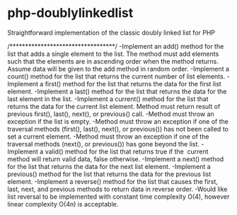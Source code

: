 # php-doublylinkedlist
Straightforward implementation of the classic doubly linked list for PHP

/**********************************/
-Implement an add() method for the list that adds a single element to the list. The
method must add elements such that the elements are in ascending order when the
method returns. Assume data will be given to the add method in random order.
-Implement a count() method for the list that returns the current number of list elements.
-Implement a first() method for the list that returns the data for the first list element.
-Implement a last() method for the list that returns the data for the last element in the list.
-Implement a current() method for the list that returns the data for the current list
element. Method must return result of previous first(), last(), next(), or previous() call.
-Method must throw an exception if the list is empty.
-Method must throw an exception if one of the traversal methods (first(), last(), next(), or
previous()) has not been called to set a current element.
-Method must throw an exception if one of the traversal methods (next(), or previous())
has gone beyond the list.
-Implement a valid() method for the list that returns true if the  current method will return
valid data, false otherwise.
-Implement a next() method for the list that returns the data for the next list element.
-Implement a previous() method for the list that returns the data for the previous list
element.
-Implement a reverse() method for the list that causes the first, last, next, and previous
methods to return data in reverse order.
-Would like list reversal to be implemented with constant time complexity O(4), however
linear complexity O(4n) is acceptable.
